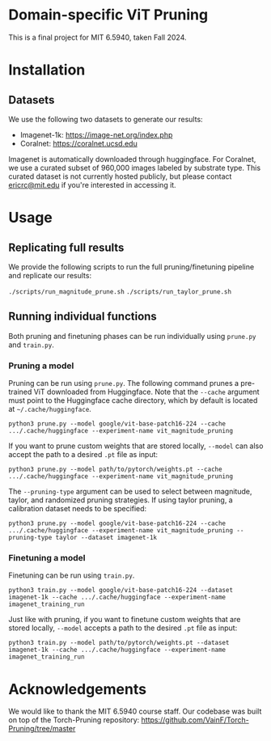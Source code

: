 # Domain-specific ViT Pruning
This is a final project for MIT 6.5940, taken Fall 2024.

# Installation
## Datasets
We use the following two datasets to generate our results:

- Imagenet-1k: https://image-net.org/index.php
- Coralnet: https://coralnet.ucsd.edu

Imagenet is automatically downloaded through huggingface. For Coralnet, we use a curated subset of 960,000 images labeled by substrate type. This curated dataset is not currently hosted publicly, but please contact ericrc@mit.edu if you're interested in accessing it. 

# Usage

## Replicating full results
We provide the following scripts to run the full pruning/finetuning pipeline and replicate our results:

`./scripts/run_magnitude_prune.sh`
`./scripts/run_taylor_prune.sh`

## Running individual functions
Both pruning and finetuning phases can be run individually using `prune.py` and `train.py`.

### Pruning a model
Pruning can be run using `prune.py`. The following command prunes a pre-trained ViT downloaded from Huggingface. Note that the `--cache` argument must point to the Huggingface cache directory, which by default is located at `~/.cache/huggingface`. 

`python3 prune.py --model google/vit-base-patch16-224 --cache .../.cache/huggingface --experiment-name vit_magnitude_pruning`

If you want to prune custom weights that are stored locally, `--model` can also accept the path to a desired `.pt` file as input:

`python3 prune.py --model path/to/pytorch/weights.pt --cache .../.cache/huggingface --experiment-name vit_magnitude_pruning`

The `--pruning-type` argument can be used to select between magnitude, taylor, and randomized pruning strategies. If using taylor pruning, a calibration dataset needs to be specified:

`python3 prune.py --model google/vit-base-patch16-224 --cache .../.cache/huggingface --experiment-name vit_magnitude_pruning --pruning-type taylor --dataset imagenet-1k`

### Finetuning a model
Finetuning can be run using `train.py`.

`python3 train.py --model google/vit-base-patch16-224 --dataset imagenet-1k --cache .../.cache/huggingface --experiment-name imagenet_training_run`

Just like with pruning, if you want to finetune custom weights that are stored locally, `--model` accepts a path to the desired `.pt` file as input:

`python3 train.py --model path/to/pytorch/weights.pt --dataset imagenet-1k --cache .../.cache/huggingface --experiment-name imagenet_training_run `

# Acknowledgements
We would like to thank the MIT 6.5940 course staff. Our codebase was built on top of the Torch-Pruning repository: https://github.com/VainF/Torch-Pruning/tree/master
